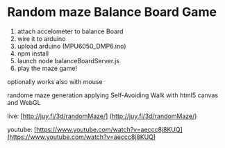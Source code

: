 Random maze Balance Board Game
======

1) attach accelometer to balance Board
2) wire it to arduino 
3) upload arduino (MPU6050_DMP6.ino)
4) npm install
5) launch node balanceBoardServer.js
6) play the maze game!

optionally works also with mouse

randome maze generation applying Self-Avoiding Walk  with html5 canvas and WebGL

live:
[http://juy.fi/3d/randomMaze/] (http://juy.fi/3d/randomMaze/)

youtube:
[https://www.youtube.com/watch?v=aeccc8j8KUQ](https://www.youtube.com/watch?v=aeccc8j8KUQ)